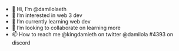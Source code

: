 - 👋 Hi, I’m @damilolaeth
- 👀 I’m interested in web 3 dev
- 🌱 I’m currently learning web dev
- 💞️ I’m looking to collaborate on learning more
- 📫 How to reach me @kingdamieth on twitter @damilola #4393 on discord

<!---
damilolaeth/damilolaeth is a ✨ special ✨ repository because its `README.md` (this file) appears on your GitHub profile.
You can click the Preview link to take a look at your changes.
--->
